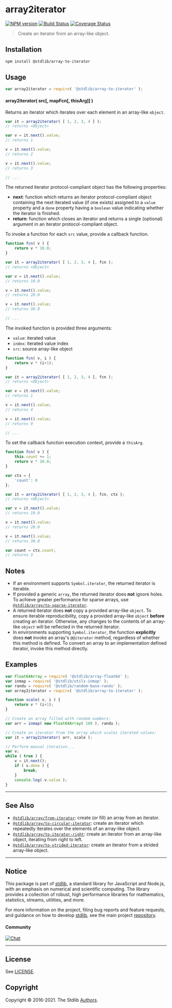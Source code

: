 <!--

@license Apache-2.0

Copyright (c) 2018 The Stdlib Authors.

Licensed under the Apache License, Version 2.0 (the "License");
you may not use this file except in compliance with the License.
You may obtain a copy of the License at

   http://www.apache.org/licenses/LICENSE-2.0

Unless required by applicable law or agreed to in writing, software
distributed under the License is distributed on an "AS IS" BASIS,
WITHOUT WARRANTIES OR CONDITIONS OF ANY KIND, either express or implied.
See the License for the specific language governing permissions and
limitations under the License.

-->

# array2iterator

[![NPM version][npm-image]][npm-url] [![Build Status][test-image]][test-url] [![Coverage Status][coverage-image]][coverage-url] <!-- [![dependencies][dependencies-image]][dependencies-url] -->

> Create an iterator from an array-like object.

<!-- Section to include introductory text. Make sure to keep an empty line after the intro `section` element and another before the `/section` close. -->

<section class="intro">

</section>

<!-- /.intro -->

<!-- Package usage documentation. -->

<section class="installation">

## Installation

```bash
npm install @stdlib/array-to-iterator
```

</section>

<section class="usage">

## Usage

```javascript
var array2iterator = require( '@stdlib/array-to-iterator' );
```

#### array2iterator( src\[, mapFcn\[, thisArg]] )

Returns an iterator which iterates over each element in an array-like `object`.

```javascript
var it = array2iterator( [ 1, 2, 3, 4 ] );
// returns <Object>

var v = it.next().value;
// returns 1

v = it.next().value;
// returns 2

v = it.next().value;
// returns 3

// ...
```

The returned iterator protocol-compliant object has the following properties:

-   **next**: function which returns an iterator protocol-compliant object containing the next iterated value (if one exists) assigned to a `value` property and a `done` property having a `boolean` value indicating whether the iterator is finished.
-   **return**: function which closes an iterator and returns a single (optional) argument in an iterator protocol-compliant object.

To invoke a function for each `src` value, provide a callback function.

```javascript
function fcn( v ) {
    return v * 10.0;
}

var it = array2iterator( [ 1, 2, 3, 4 ], fcn );
// returns <Object>

var v = it.next().value;
// returns 10.0

v = it.next().value;
// returns 20.0

v = it.next().value;
// returns 30.0

// ...
```

The invoked function is provided three arguments:

-   `value`: iterated value
-   `index`: iterated value index
-   `src`: source array-like object

```javascript
function fcn( v, i ) {
    return v * (i+1);
}

var it = array2iterator( [ 1, 2, 3, 4 ], fcn );
// returns <Object>

var v = it.next().value;
// returns 1

v = it.next().value;
// returns 4

v = it.next().value;
// returns 9

// ...
```

To set the callback function execution context, provide a `thisArg`.

```javascript
function fcn( v ) {
    this.count += 1;
    return v * 10.0;
}

var ctx = {
    'count': 0
};

var it = array2iterator( [ 1, 2, 3, 4 ], fcn, ctx );
// returns <Object>

var v = it.next().value;
// returns 10.0

v = it.next().value;
// returns 20.0

v = it.next().value;
// returns 30.0

var count = ctx.count;
// returns 3
```

</section>

<!-- /.usage -->

<!-- Package usage notes. Make sure to keep an empty line after the `section` element and another before the `/section` close. -->

<section class="notes">

## Notes

-   If an environment supports `Symbol.iterator`, the returned iterator is iterable.
-   If provided a generic `array`, the returned iterator does **not** ignore holes. To achieve greater performance for sparse arrays, use [`@stdlib/array/to-sparse-iterator`][@stdlib/array/to-sparse-iterator].
-   A returned iterator does **not** copy a provided array-like `object`. To ensure iterable reproducibility, copy a provided array-like `object` **before** creating an iterator. Otherwise, any changes to the contents of an array-like `object` will be reflected in the returned iterator.
-   In environments supporting `Symbol.iterator`, the function **explicitly** does **not** invoke an array's `@@iterator` method, regardless of whether this method is defined. To convert an array to an implementation defined iterator, invoke this method directly.

</section>

<!-- /.notes -->

<!-- Package usage examples. -->

<section class="examples">

## Examples

<!-- eslint no-undef: "error" -->

```javascript
var Float64Array = require( '@stdlib/array-float64' );
var inmap = require( '@stdlib/utils-inmap' );
var randu = require( '@stdlib/random-base-randu' );
var array2iterator = require( '@stdlib/array-to-iterator' );

function scale( v, i ) {
    return v * (i+1);
}

// Create an array filled with random numbers:
var arr = inmap( new Float64Array( 100 ), randu );

// Create an iterator from the array which scales iterated values:
var it = array2iterator( arr, scale );

// Perform manual iteration...
var v;
while ( true ) {
    v = it.next();
    if ( v.done ) {
        break;
    }
    console.log( v.value );
}
```

</section>

<!-- /.examples -->

<!-- Section to include cited references. If references are included, add a horizontal rule *before* the section. Make sure to keep an empty line after the `section` element and another before the `/section` close. -->

<section class="references">

</section>

<!-- /.references -->

<!-- Section for related `stdlib` packages. Do not manually edit this section, as it is automatically populated. -->

<section class="related">

* * *

## See Also

-   <span class="package-name">[`@stdlib/array/from-iterator`][@stdlib/array/from-iterator]</span><span class="delimiter">: </span><span class="description">create (or fill) an array from an iterator.</span>
-   <span class="package-name">[`@stdlib/array/to-circular-iterator`][@stdlib/array/to-circular-iterator]</span><span class="delimiter">: </span><span class="description">create an iterator which repeatedly iterates over the elements of an array-like object.</span>
-   <span class="package-name">[`@stdlib/array/to-iterator-right`][@stdlib/array/to-iterator-right]</span><span class="delimiter">: </span><span class="description">create an iterator from an array-like object, iterating from right to left.</span>
-   <span class="package-name">[`@stdlib/array/to-strided-iterator`][@stdlib/array/to-strided-iterator]</span><span class="delimiter">: </span><span class="description">create an iterator from a strided array-like object.</span>

</section>

<!-- /.related -->

<!-- Section for all links. Make sure to keep an empty line after the `section` element and another before the `/section` close. -->


<section class="main-repo" >

* * *

## Notice

This package is part of [stdlib][stdlib], a standard library for JavaScript and Node.js, with an emphasis on numerical and scientific computing. The library provides a collection of robust, high performance libraries for mathematics, statistics, streams, utilities, and more.

For more information on the project, filing bug reports and feature requests, and guidance on how to develop [stdlib][stdlib], see the main project [repository][stdlib].

#### Community

[![Chat][chat-image]][chat-url]

---

## License

See [LICENSE][stdlib-license].


## Copyright

Copyright &copy; 2016-2021. The Stdlib [Authors][stdlib-authors].

</section>

<!-- /.stdlib -->

<!-- Section for all links. Make sure to keep an empty line after the `section` element and another before the `/section` close. -->

<section class="links">

[npm-image]: http://img.shields.io/npm/v/@stdlib/array-to-iterator.svg
[npm-url]: https://npmjs.org/package/@stdlib/array-to-iterator

[test-image]: https://github.com/stdlib-js/array-to-iterator/actions/workflows/test.yml/badge.svg
[test-url]: https://github.com/stdlib-js/array-to-iterator/actions/workflows/test.yml

[coverage-image]: https://img.shields.io/codecov/c/github/stdlib-js/array-to-iterator/main.svg
[coverage-url]: https://codecov.io/github/stdlib-js/array-to-iterator?branch=main

<!--

[dependencies-image]: https://img.shields.io/david/stdlib-js/array-to-iterator.svg
[dependencies-url]: https://david-dm.org/stdlib-js/array-to-iterator/main

-->

[chat-image]: https://img.shields.io/gitter/room/stdlib-js/stdlib.svg
[chat-url]: https://gitter.im/stdlib-js/stdlib/

[stdlib]: https://github.com/stdlib-js/stdlib

[stdlib-authors]: https://github.com/stdlib-js/stdlib/graphs/contributors

[stdlib-license]: https://raw.githubusercontent.com/stdlib-js/array-to-iterator/main/LICENSE

[@stdlib/array/to-sparse-iterator]: https://github.com/stdlib-js/array-to-sparse-iterator

<!-- <related-links> -->

[@stdlib/array/from-iterator]: https://github.com/stdlib-js/array-from-iterator

[@stdlib/array/to-circular-iterator]: https://github.com/stdlib-js/array-to-circular-iterator

[@stdlib/array/to-iterator-right]: https://github.com/stdlib-js/array-to-iterator-right

[@stdlib/array/to-strided-iterator]: https://github.com/stdlib-js/array-to-strided-iterator

<!-- </related-links> -->

</section>

<!-- /.links -->
